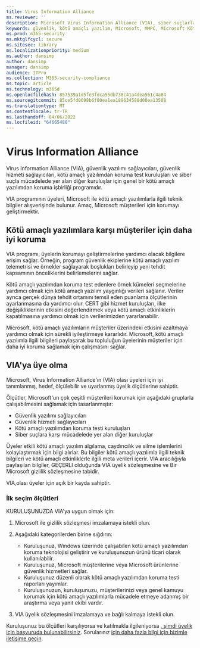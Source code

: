 ```yaml
---
title: Virus Information Alliance
ms.reviewer: ''
description: Microsoft Virus Information Alliance (VIA), siber suçlarla mücadele eden kuruluşlar için işbirliğine dayalı bir kötü amaçlı yazılımdan koruma programıdır.
keywords: güvenlik, kötü amaçlı yazılım, Microsoft, MMPC, Microsoft Kötü Amaçlı Yazılımdan Koruma Merkezi, iş ortakları, paylaşım, örnekler, satıcı değişimi, CSS, ittifak, WDSI
ms.prod: m365-security
ms.mktglfcycl: secure
ms.sitesec: library
ms.localizationpriority: medium
ms.author: dansimp
author: dansimp
manager: dansimp
audience: ITPro
ms.collection: M365-security-compliance
ms.topic: article
ms.technology: m365d
ms.openlocfilehash: 857539a1d5fe3fdca55db738c41a4dea561c4a84
ms.sourcegitcommit: 85ce5fd0698b6f00ea1ea189634588d00ea13508
ms.translationtype: MT
ms.contentlocale: tr-TR
ms.lasthandoff: 04/06/2022
ms.locfileid: "64665480"
---
```

# <a name="virus-information-alliance"></a>Virus Information Alliance

Virus Information Alliance (VIA), güvenlik yazılımı sağlayıcıları, güvenlik hizmeti sağlayıcıları, kötü amaçlı yazılımdan koruma test kuruluşları ve siber suçla mücadelede yer alan diğer kuruluşlar için genel bir kötü amaçlı yazılımdan koruma işbirliği programıdır.

VIA programının üyeleri, Microsoft ile kötü amaçlı yazılımlarla ilgili teknik bilgiler alışverişinde bulunur. Amaç, Microsoft müşterileri için korumayı geliştirmektir.

## <a name="better-protection-for-customers-against-malware"></a>Kötü amaçlı yazılımlara karşı müşteriler için daha iyi koruma

VIA programı, üyelerin korumayı geliştirmelerine yardımcı olacak bilgilere erişim sağlar. Örneğin, program güvenlik ekiplerine kötü amaçlı yazılım telemetrisi ve örnekler sağlayarak boşlukları belirleyip yeni tehdit kapsamının önceliklerini belirlemelerini sağlar.

Kötü amaçlı yazılımdan koruma test edenlere örnek kümeleri seçmelerine yardımcı olmak için kötü amaçlı yazılım yaygınlığı verileri sağlanır. Veriler ayrıca gerçek dünya tehdit ortamını temsil eden puanlama ölçütlerinin ayarlanmasına da yardımcı olur. CERT gibi hizmet kuruluşları, ilke değişikliklerinin etkisini değerlendirmek veya kötü amaçlı etkinliklerin kapatılmasına yardımcı olmak için verilerimizden yararlanabilir.

Microsoft, kötü amaçlı yazılımların müşteriler üzerindeki etkisini azaltmaya yardımcı olmak için sürekli iyileştirmeye kararlıdır. Microsoft, kötü amaçlı yazılımla ilgili bilgileri paylaşarak bu topluluğun üyelerinin müşteriler için daha iyi koruma sağlamak için çalışmasını sağlar.

## <a name="becoming-a-member-of-via"></a>VIA'ya üye olma

Microsoft, Virus Information Alliance'ın (VIA) olası üyeleri için iyi tanımlanmış, hedef, ölçülebilir ve uyarlanmış üyelik ölçütlerine sahiptir.

Ölçütler, Microsoft'un çok çeşitli müşterileri korumak için aşağıdaki gruplarla çalışabilmesini sağlamak için tasarlanmıştır:

- Güvenlik yazılımı sağlayıcıları
- Güvenlik hizmeti sağlayıcıları
- Kötü amaçlı yazılımdan koruma testi kuruluşları
- Siber suçlara karşı mücadelede yer alan diğer kuruluşlar

Üyeler etkili kötü amaçlı yazılım algılama, caydırıcılık ve silme işlemlerini kolaylaştırmak için bilgi alırlar. Bu bilgiler kötü amaçlı yazılımla ilgili teknik bilgileri ve kötü amaçlı etkinliklerle ilgili meta verileri içerir. VIA aracılığıyla paylaşılan bilgiler, GEÇERLI olduğunda VIA üyelik sözleşmesine ve Bir Microsoft gizlilik sözleşmesine tabidir.

VIA,olası üyeler için açık bir kayda sahiptir.

### <a name="initial-selection-criteria"></a>İlk seçim ölçütleri

KURULUŞUNUZDA VIA'ya uygun olmak için:

1. Microsoft ile gizlilik sözleşmesi imzalamaya istekli olun.

2. Aşağıdaki kategorilerden birine sığdırın:

    - Kuruluşunuz, Windows üzerinde çalışabilen kötü amaçlı yazılımdan koruma teknolojisi geliştirir ve kuruluşunuzun ürünü ticari olarak kullanılabilir.
    - Kuruluşunuz, Microsoft müşterilerine veya Microsoft ürünlerine güvenlik hizmetleri sağlar.
    - Kuruluşunuz düzenli olarak kötü amaçlı yazılımdan koruma testi raporları yayımlar.
    - Kuruluşunuzun, kuruluşunuzu, müşterilerinizi veya genel kamuyu korumak için kötü amaçlı yazılımlarla mücadele etmeye adanmış bir araştırma veya yanıt ekibi vardır.

3. VIA üyelik sözleşmesini imzalamaya ve bağlı kalmaya istekli olun.

Kuruluşunuz bu ölçütleri karşılıyorsa ve katılmakla ilgileniyorsa [, şimdi üyelik için başvuruda bulunabilirsiniz](https://www.microsoft.com/wdsi/alliances/apply-alliance-membership). Sorularınız [için daha fazla bilgi için bizimle iletişime geçin](https://www.microsoft.com/wdsi/alliances/collaboration-inquiry).
